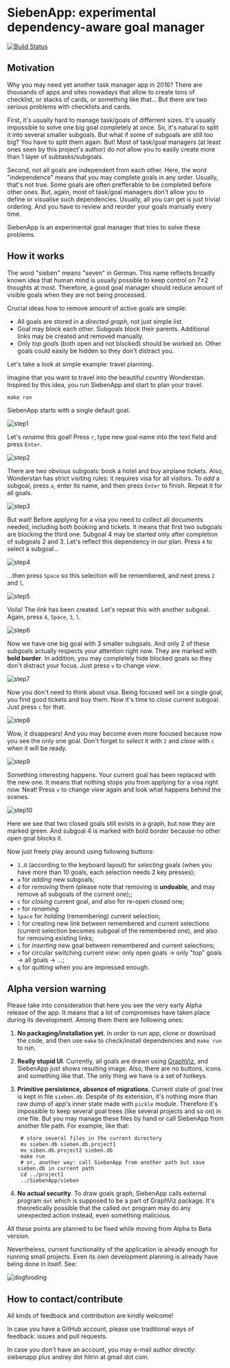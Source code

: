 # SiebenApp: experimental dependency-aware goal manager

[![Build Status](https://travis-ci.org/ahitrin/SiebenApp.svg?branch=master)](https://travis-ci.org/ahitrin/SiebenApp)

## Motivation

Why you may need yet another task manager app in 2016? There are thousands of apps and sites nowadays that allow to create tons of checklist, or stacks of cards, or something like that... But there are two serious problems with checklists and cards.

First, it's usually hard to manage task/goals of differrent sizes. It's usually impossible to solve one big goal completely at once. So, it's natural to split it into several smaller subgoals. But what if some of subgoals are still too big? You have to split them again. But! Most of task/goal managers (at least ones seen by this project's author) do not allow you to easily create more than 1 layer of subtasks/subgoals.

Second, not all goals are independent from each other. Here, the word "independence" means that you may complete goals in any order. Usually, that's not true. Some goals are often prefferable to be completed before other ones. But, again, most of task/goal managers don't allow you to define or visualise such dependencies. Usually, all you can get is just trivial ordering. And you have to review and reorder your goals manually every time.

SiebenApp is an experimental goal manager that tries to solve these problems.

## How it works

The word "sieben" means "seven" in German. This name reflects broadly known idea that human mind is usually possible to keep control on 7±2 thoughts at most. Therefore, a good goal manager should reduce amount of visible goals when they are not being processed.

Crucial ideas how to remove amount of active goals are simple:

 * All goals are stored in a _directed graph_, not just simple list.
 * Goal may _block_ each other. Subgoals block their parents. Additional links may be created and removed manually.
 * Only _top goals_ (both open and not blocked) should be worked on. Other goals could easily be hidden so they don't distract you.

Let's take a look at simple example: travel planning.

Imagine that you want to travel into the beautiful country Wonderstan. Inspired by this idea, you run SiebenApp and start to plan your travel.

    make run

SiebenApp starts with a single default goal.

![step1](docs/example1.png)

Let's _rename_ this goal! Press `r`, type new goal name into the text field and press `Enter`.

![step2](docs/example2.png)

There are two obvious subgoals: book a hotel and buy airplane tickets. Also, Wonderstan has strict visiting rules: it requires visa for all visitors. To _add_ a subgoal, press `a`, enter its name, and then press `Enter` to finish. Repeat it for all goals.

![step3](docs/example3.png)

But wait! Before applying for a visa you need to collect all documents needed, including both booking and tickets. It means that first two subgoals are blocking the third one. Subgoal 4 may be started only after completion of subgoals 2 and 3. Let's reflect this dependency in our plan. Press `4` to select a subgoal...

![step4](docs/example4.png)

...then press `Space` so this selection will be remembered, and next press `2` and `l`.

![step5](docs/example5.png)

Voila! The _link_ has been created. Let's repeat this with another subgoal. Again, press `4`, `Space`, `3`, `l`.

![step6](docs/example6.png)

Now we have one big goal with 3 smaller subgoals. And only 2 of these subgoals actually respects your attention right now. They are marked with **bold border**. In addition, you may completely hide blocked goals so they don't distract your focus. Just press `v` to change _view_.

![step7](docs/example7.png)

Now you don't need to think about visa. Being focused well on a single goal, you find good tickets and buy them. Now it's time to _close_ current subgoal. Just press `c` for that.

![step8](docs/example8.png)

Wow, it disappears! And you may become even more focused because now you see the only one goal. Don't forget to _select_ it with `2` and _close_ with `c` when it will be ready.

![step9](docs/example9.png)

Something interesting happens. Your current goal has been replaced with the new one. It means that nothing stops you from applying for a visa right now. Neat! Press `v` to change _view_ again and look what happens behind the scenes.

![step10](docs/example10.png)

Here we see that two closed goals still exists in a graph, but now they are marked green. And subgoal 4 is marked with bold border because no other open goal blocks it.

Now just freely play around using following buttons:

 * `1`..`0` (according to the keyboard layout) for _selecting_ goals (when you have more than 10 goals, each selection needs 2 key presses);
 * `a` for _adding_ new subgoals;
 * `d` for _removing_ them (please note that removing is **undoable**, and may remove all subgoals of the current one);;
 * `c` for _closing_ current goal, and also for re-open closed one;
 * `r` for _renaming_
 * `Space` for _holding_ (remembering) current selection;
 * `l` for creating new _link_ between remembered and current selections (current selection becomes subgoal of the remembered one), and also for removing existing links;
 * `i` for _inserting_ new goal between remembered and current selections;
 * `v` for circular switching current _view_: only open goals → only "top" goals → all goals → ...;
 * `q` for quitting when you are impressed enough.

## Alpha version warning

Please take into consideration that here you see the very early Alpha release of the app. It means that a lot of compromises have taken place during its development. Among them there are following ones:

1. **No packaging/installation yet**. In order to run app, clone or download the code, and then use `make` to check/install dependencies and `make run` to run.
2. **Really stupid UI**. Currently, all goals are drawn using [GraphViz](http://www.graphviz.org/), and SiebenApp just shows resulting image. Also, there are no buttons, icons and something like that. The only thing we have is a set of hotkeys.
3. **Primitive persistence, absence of migrations**. Current state of goal tree is kept in file `sieben.db`. Despite of its extension, it's nothing more than raw dump of app's inner state made with `pickle` module. Therefore it's impossible to keep several goal trees (like several projects and so on) in one file. But you may manage these files by hand or call SiebenApp from another file path. For example, like that:

        # store several files in the current directory
        mv sieben.db sieben.db.project1
        mv siben.db.project2 sieben.db
        make run
        # or, another way: call SiebenApp from another path but save sieben.db in current path
        cd ../project1
        ../SiebenApp/sieben

4. **No actual security**. To draw goals graph, SiebenApp calls external program `dot` which is supposed to be a part of GraphViz package. It's theoretically possible that the called `dot` program may do any unexpected action instead, even something malicious.

All these points are planned to be fixed while moving from Alpha to Beta version.

Nevertheless, current functionality of the application is already enough for running small projects. Even its own development planning is already have being done in itself. See:

![dogfooding](docs/dogfooding.png)

## How to contact/contribute

All kinds of feedback and contribution are kindly welcome!

In case you have a GitHub account, please use traditional ways of feedback: issues and pull requests.

In case you don't have an account, you may e-mail author directly: siebenapp plus andrey dot hitrin at gmail dot com.
